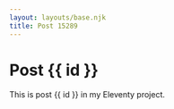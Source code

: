 ```yaml
---
layout: layouts/base.njk
title: Post 15289
---
```


# Post {{ id }}

This is post {{ id }} in my Eleventy project.
